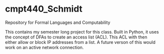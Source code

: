 # cmpt440_Schmidt
Repository for Formal Languages and Computability

This contains my semester long project for this class. Built in Python, it uses the concept of DFAs to create an access list (ACL).
This ACL with then either allow or block IP addresses from a list. A future verson of this would work on an active network connection.
